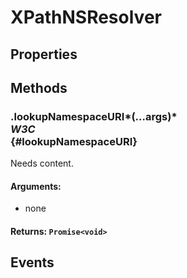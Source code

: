 # XPathNSResolver

## Properties

## Methods

### .lookupNamespaceURI*(...args)* <div class="specs"><i>W3C</i></div> {#lookupNamespaceURI}

Needs content.

#### **Arguments**:


 - none

#### **Returns**: `Promise<void>`

## Events

